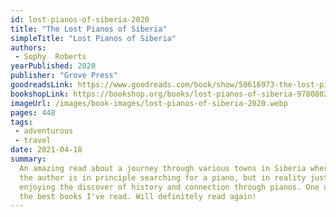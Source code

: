 ```yaml
---
id: lost-pianos-of-siberia-2020
title: "The Lost Pianos of Siberia"
simpleTitle: "Lost Pianos of Siberia"
authors: 
 - Sophy  Roberts
yearPublished: 2020
publisher: "Grove Press"
goodreadsLink: https://www.goodreads.com/book/show/50616973-the-lost-pianos-of-siberia
bookshopLink: https://bookshop.org/books/lost-pianos-of-siberia-9780802149299/9780802149282
imageUrl: /images/book-images/lost-pianos-of-siberia-2020.webp
pages: 448
tags: 
 - adventurous 
 - travel
date: 2021-04-18
summary: 
  An amazing read about a journey through various towns in Siberia where
  the author is in principle searching for a piano, but in reality just
  enjoying the discover of history and connection through pianos. One of
  the best books I've read. Will definitely read again!
---
```


